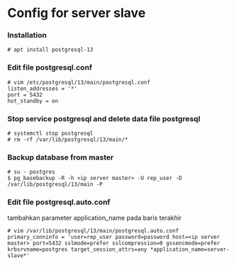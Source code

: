 # Config for server slave

### Installation
```
# apt install postgresql-13
```

### Edit file postgresql.conf
```
# vim /etc/postgresql/13/main/postgresql.conf
listen_addresses = '*'
port = 5432
hot_standby = on
```

### Stop service postgresql and delete data file postgresql
```
# systemctl stop postgresql
# rm -rf /var/lib/postgresql/13/main/*
```

### Backup database from master
```
# su - postgres
$ pg_basebackup -R -h <ip server master> -U rep_user -D /var/lib/postgresql/13/main -P
```

### Edit file postgresql.auto.conf

tambahkan parameter application_name pada baris terakhir
```
# vim /var/lib/postgresql/13/main/postgresql.auto.conf
primary_conninfo = 'user=rep_user password=password host=<ip server master> port=5432 sslmode=prefer sslcompression=0 gssencmode=prefer krbsrvname=postgres target_session_attrs=any *application_name=server-slave*'
```